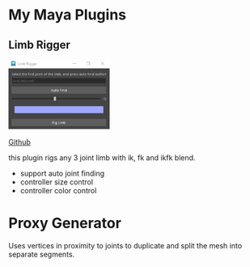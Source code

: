 # My Maya Plugins

## Limb Rigger

<img src="./assets/LimbRigger.png" width=200>

[Github](https://github.com/FreezyDev07/MayaPlugins2025Spring)

this plugin rigs any 3 joint limb with ik, fk and ikfk blend.

* support auto joint finding
* controller size control
* controller color control

# Proxy Generator

Uses vertices in proximity to joints to duplicate and split the mesh into separate segments.


